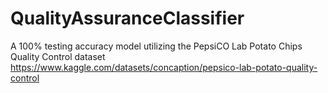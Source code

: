 # QualityAssuranceClassifier

A 100% testing accuracy model utilizing the PepsiCO Lab Potato Chips Quality Control dataset
https://www.kaggle.com/datasets/concaption/pepsico-lab-potato-quality-control
